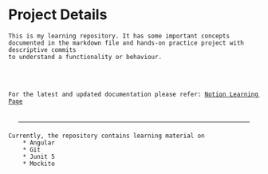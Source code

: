 # Project Details

    This is my learning repository. It has some important concepts documented in the markdown file and hands-on practice project with descriptive commits
    to understand a functionality or behaviour. 

<br>

<pre>
    <code>
For the latest and updated documentation please refer: <a href="https://www.notion.so/4f8bd22a3874404a9f42cee0f8052488?v=4600fbf35ce34b4782b1f15e7f40ce94&pvs=4">Notion Learning Page</a>
    </code>
</pre>

<hr style = 'margin: 20px'></hr>

    Currently, the repository contains learning material on
        * Angular
        * Git
        * Junit 5
        * Mockito
